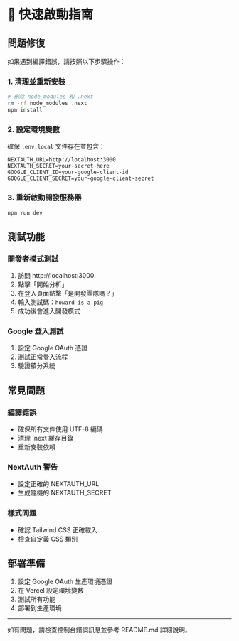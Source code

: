 # 🚀 快速啟動指南

## 問題修復

如果遇到編譯錯誤，請按照以下步驟操作：

### 1. 清理並重新安裝
```bash
# 刪除 node_modules 和 .next
rm -rf node_modules .next
npm install
```

### 2. 設定環境變數
確保 `.env.local` 文件存在並包含：
```env
NEXTAUTH_URL=http://localhost:3000
NEXTAUTH_SECRET=your-secret-here
GOOGLE_CLIENT_ID=your-google-client-id
GOOGLE_CLIENT_SECRET=your-google-client-secret
```

### 3. 重新啟動開發服務器
```bash
npm run dev
```

## 測試功能

### 開發者模式測試
1. 訪問 http://localhost:3000
2. 點擊「開始分析」
3. 在登入頁面點擊「是開發團隊嗎？」
4. 輸入測試碼：`howard is a pig`
5. 成功後會進入開發模式

### Google 登入測試
1. 設定 Google OAuth 憑證
2. 測試正常登入流程
3. 驗證積分系統

## 常見問題

### 編譯錯誤
- 確保所有文件使用 UTF-8 編碼
- 清理 .next 緩存目錄
- 重新安裝依賴

### NextAuth 警告
- 設定正確的 NEXTAUTH_URL
- 生成隨機的 NEXTAUTH_SECRET

### 樣式問題
- 確認 Tailwind CSS 正確載入
- 檢查自定義 CSS 類別

## 部署準備

1. 設定 Google OAuth 生產環境憑證
2. 在 Vercel 設定環境變數
3. 測試所有功能
4. 部署到生產環境

---

如有問題，請檢查控制台錯誤訊息並參考 README.md 詳細說明。